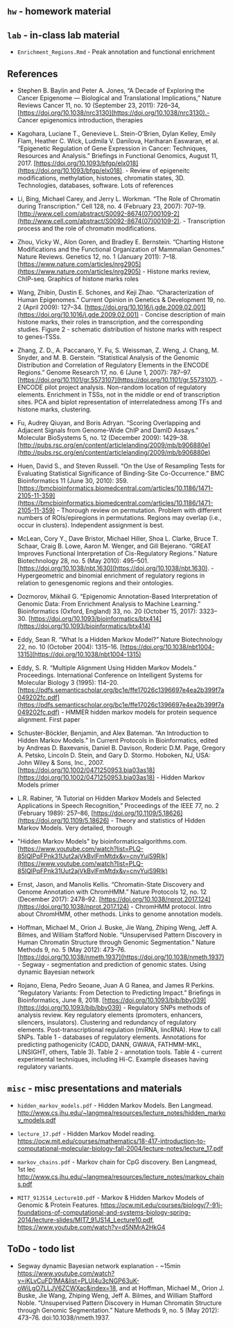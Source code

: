 ## `hw` - homework material

## `lab` - in-class lab material

- `Enrichment_Regions.Rmd` - Peak annotation and functional enrichment

## References

- Stephen B. Baylin and Peter A. Jones, “A Decade of Exploring the Cancer Epigenome — Biological and Translational Implications,” Nature Reviews Cancer 11, no. 10 (September 23, 2011): 726–34, [https://doi.org/10.1038/nrc3130](https://doi.org/10.1038/nrc3130).- Cancer epigenomics introduction, therapies

- Kagohara, Luciane T., Genevieve L. Stein-O’Brien, Dylan Kelley, Emily Flam, Heather C. Wick, Ludmila V. Danilova, Hariharan Easwaran, et al. “Epigenetic Regulation of Gene Expression in Cancer: Techniques, Resources and Analysis.” Briefings in Functional Genomics, August 11, 2017. [https://doi.org/10.1093/bfgp/elx018](https://doi.org/10.1093/bfgp/elx018). - Review of epigeneitc modifications, methylation, histones, chromatin states, 3D. Technologies, databases, software. Lots of references

- Li, Bing, Michael Carey, and Jerry L. Workman. “The Role of Chromatin during Transcription.” Cell 128, no. 4 (February 23, 2007): 707–19. [http://www.cell.com/abstract/S0092-8674(07)00109-2](http://www.cell.com/abstract/S0092-8674(07)00109-2). - Transcription process and the role of chromatin modifications. 

- Zhou, Vicky W., Alon Goren, and Bradley E. Bernstein. “Charting Histone Modifications and the Functional Organization of Mammalian Genomes.” Nature Reviews. Genetics 12, no. 1 (January 2011): 7–18. [https://www.nature.com/articles/nrg2905](https://www.nature.com/articles/nrg2905) - Histone marks review, ChIP-seq. Graphics of histone marks roles

- Wang, Zhibin, Dustin E. Schones, and Keji Zhao. “Characterization of Human Epigenomes.” Current Opinion in Genetics & Development 19, no. 2 (April 2009): 127–34. [https://doi.org/10.1016/j.gde.2009.02.001](https://doi.org/10.1016/j.gde.2009.02.001) - Concise description of main histone marks, their roles in transcription, and the corresponding studies. Figure 2 - schematic distribution of histone marks with respect to genes-TSSs.

- Zhang, Z. D., A. Paccanaro, Y. Fu, S. Weissman, Z. Weng, J. Chang, M. Snyder, and M. B. Gerstein. “Statistical Analysis of the Genomic Distribution and Correlation of Regulatory Elements in the ENCODE Regions.” Genome Research 17, no. 6 (June 1, 2007): 787–97. [https://doi.org/10.1101/gr.5573107](https://doi.org/10.1101/gr.5573107). - ENCODE pilot project analysis. Non-random location of regulatory elements. Enrichment in TSSs, not in the middle or end of transcription sites. PCA and biplot representation of interrelatedness among TFs and histone marks, clustering.

- Fu, Audrey Qiuyan, and Boris Adryan. “Scoring Overlapping and Adjacent Signals from Genome-Wide ChIP and DamID Assays.” Molecular BioSystems 5, no. 12 (December 2009): 1429–38. [http://pubs.rsc.org/en/content/articlelanding/2009/mb/b906880e](http://pubs.rsc.org/en/content/articlelanding/2009/mb/b906880e)

- Huen, David S., and Steven Russell. “On the Use of Resampling Tests for Evaluating Statistical Significance of Binding-Site Co-Occurrence.” BMC Bioinformatics 11 (June 30, 2010): 359. [https://bmcbioinformatics.biomedcentral.com/articles/10.1186/1471-2105-11-359](https://bmcbioinformatics.biomedcentral.com/articles/10.1186/1471-2105-11-359) - Thorough review on permutation. Problem with different numbers of ROIs/epiregions in permutations. Regions may overlap (i.e., occur in clusters). Independent assignment is best.

- McLean, Cory Y., Dave Bristor, Michael Hiller, Shoa L. Clarke, Bruce T. Schaar, Craig B. Lowe, Aaron M. Wenger, and Gill Bejerano. “GREAT Improves Functional Interpretation of Cis-Regulatory Regions.” Nature Biotechnology 28, no. 5 (May 2010): 495–501. [https://doi.org/10.1038/nbt.1630](https://doi.org/10.1038/nbt.1630). - Hypergeometric and binomial enrichment of regulatory regions in relation to genesgenomic regions and their ontologies.

- Dozmorov, Mikhail G. “Epigenomic Annotation-Based Interpretation of Genomic Data: From Enrichment Analysis to Machine Learning.” Bioinformatics (Oxford, England) 33, no. 20 (October 15, 2017): 3323–30. [https://doi.org/10.1093/bioinformatics/btx414](https://doi.org/10.1093/bioinformatics/btx414)

- Eddy, Sean R. “What Is a Hidden Markov Model?” Nature Biotechnology 22, no. 10 (October 2004): 1315–16. [https://doi.org/10.1038/nbt1004-1315](https://doi.org/10.1038/nbt1004-1315)

- Eddy, S. R. “Multiple Alignment Using Hidden Markov Models.” Proceedings. International Conference on Intelligent Systems for Molecular Biology 3 (1995): 114–20. [https://pdfs.semanticscholar.org/bc1e/ffe17026c1396697e4ea2b399f7a049202fc.pdf](https://pdfs.semanticscholar.org/bc1e/ffe17026c1396697e4ea2b399f7a049202fc.pdf) - HMMER hidden markov models for protein sequence alignment. First paper

- Schuster-Böckler, Benjamin, and Alex Bateman. “An Introduction to Hidden Markov Models.” In Current Protocols in Bioinformatics, edited by Andreas D. Baxevanis, Daniel B. Davison, Roderic D.M. Page, Gregory A. Petsko, Lincoln D. Stein, and Gary D. Stormo. Hoboken, NJ, USA: John Wiley & Sons, Inc., 2007. [https://doi.org/10.1002/0471250953.bia03as18](https://doi.org/10.1002/0471250953.bia03as18) - Hidden Markov Models primer

- L.R. Rabiner, “A Tutorial on Hidden Markov Models and Selected Applications in Speech Recognition,” Proceedings of the IEEE 77, no. 2 (February 1989): 257–86, [https://doi.org/10.1109/5.18626](https://doi.org/10.1109/5.18626) - Theory and statistics of Hidden Markov Models. Very detailed, thorough

- "Hidden Markov Models" by bioinformaticsalgorithms.com. [https://www.youtube.com/watch?list=PLQ-85lQlPqFPnk31Uut2ajVkBvlFmMtdx&v=cnvYujS9Rlk](https://www.youtube.com/watch?list=PLQ-85lQlPqFPnk31Uut2ajVkBvlFmMtdx&v=cnvYujS9Rlk)

- Ernst, Jason, and Manolis Kellis. “Chromatin-State Discovery and Genome Annotation with ChromHMM.” Nature Protocols 12, no. 12 (December 2017): 2478–92. [https://doi.org/10.1038/nprot.2017.124](https://doi.org/10.1038/nprot.2017.124) - ChromHMM protocol. Intro about ChromHMM, other methods. Links to genome annotation models.

- Hoffman, Michael M., Orion J. Buske, Jie Wang, Zhiping Weng, Jeff A. Bilmes, and William Stafford Noble. “Unsupervised Pattern Discovery in Human Chromatin Structure through Genomic Segmentation.” Nature Methods 9, no. 5 (May 2012): 473–76. [https://doi.org/10.1038/nmeth.1937](https://doi.org/10.1038/nmeth.1937) - Segway - segmentation and prediction of genomic states. Using dynamic Bayesian network

- Rojano, Elena, Pedro Seoane, Juan A G Ranea, and James R Perkins. “Regulatory Variants: From Detection to Predicting Impact.” Briefings in Bioinformatics, June 8, 2018. [https://doi.org/10.1093/bib/bby039](https://doi.org/10.1093/bib/bby039) - Regulatory SNPs methods of analysis review. Key regulatory elements (promoters, enhancers, silencers, insulators). Clustering and redundancy of regulatory elements. Post-transcriptional regulation (miRNA, lincRNA). How to call SNPs. Table 1 - databases of regulatory elements. Annotations for predicting pathogenicity (CADD, DANN, GWAVA, FATHMM-MKL, LINSIGHT, others, Table 3). Table 2 - annotation tools. Table 4 - current experimental techniques, including Hi-C. Example diseases having regulatory variants.


## `misc` - misc presentations and materials

- `hidden_markov_models.pdf` - Hidden Markov Models. Ben Langmead. http://www.cs.jhu.edu/~langmea/resources/lecture_notes/hidden_markov_models.pdf

- `lecture_17.pdf` - Hidden Markov Model reading. https://ocw.mit.edu/courses/mathematics/18-417-introduction-to-computational-molecular-biology-fall-2004/lecture-notes/lecture_17.pdf

- `markov_chains.pdf` - Markov chain for CpG discovery. Ben Langmead, 1st lec http://www.cs.jhu.edu/~langmea/resources/lecture_notes/markov_chains.pdf

- `MIT7_91JS14_Lecture10.pdf` - Markov & Hidden Markov Models of Genomic & Protein Features. https://ocw.mit.edu/courses/biology/7-91j-foundations-of-computational-and-systems-biology-spring-2014/lecture-slides/MIT7_91JS14_Lecture10.pdf, https://www.youtube.com/watch?v=d5NMrA2HkG4

## ToDo - todo list

- Segway dynamic Bayesian network explanation - ~15min https://www.youtube.com/watch?v=iKLvCuFD1MA&list=PLUl4u3cNGP63uK-oWiLgO7LLJV6ZCWXac&index=18, and at Hoffman, Michael M., Orion J. Buske, Jie Wang, Zhiping Weng, Jeff A. Bilmes, and William Stafford Noble. “Unsupervised Pattern Discovery in Human Chromatin Structure through Genomic Segmentation.” Nature Methods 9, no. 5 (May 2012): 473–76. doi:10.1038/nmeth.1937.




